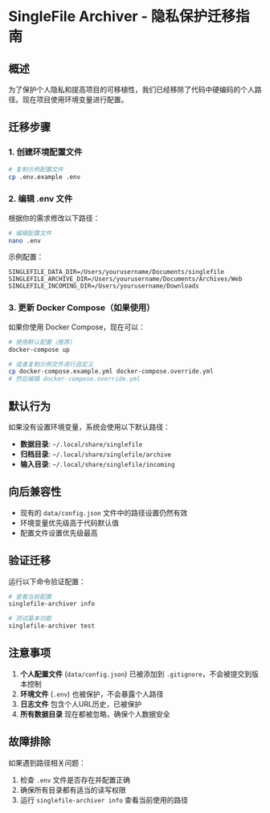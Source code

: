 # SingleFile Archiver - 隐私保护迁移指南

## 概述

为了保护个人隐私和提高项目的可移植性，我们已经移除了代码中硬编码的个人路径。现在项目使用环境变量进行配置。

## 迁移步骤

### 1. 创建环境配置文件

```bash
# 复制示例配置文件
cp .env.example .env
```

### 2. 编辑 .env 文件

根据你的需求修改以下路径：

```bash
# 编辑配置文件
nano .env
```

示例配置：
```env
SINGLEFILE_DATA_DIR=/Users/yourusername/Documents/singlefile
SINGLEFILE_ARCHIVE_DIR=/Users/yourusername/Documents/Archives/Web
SINGLEFILE_INCOMING_DIR=/Users/yourusername/Downloads
```

### 3. 更新 Docker Compose（如果使用）

如果你使用 Docker Compose，现在可以：

```bash
# 使用默认配置（推荐）
docker-compose up

# 或者复制示例文件进行自定义
cp docker-compose.example.yml docker-compose.override.yml
# 然后编辑 docker-compose.override.yml
```

## 默认行为

如果没有设置环境变量，系统会使用以下默认路径：

- **数据目录**: `~/.local/share/singlefile`
- **归档目录**: `~/.local/share/singlefile/archive`
- **输入目录**: `~/.local/share/singlefile/incoming`

## 向后兼容性

- 现有的 `data/config.json` 文件中的路径设置仍然有效
- 环境变量优先级高于代码默认值
- 配置文件设置优先级最高

## 验证迁移

运行以下命令验证配置：

```bash
# 查看当前配置
singlefile-archiver info

# 测试基本功能
singlefile-archiver test
```

## 注意事项

1. **个人配置文件** (`data/config.json`) 已被添加到 `.gitignore`，不会被提交到版本控制
2. **环境文件** (`.env`) 也被保护，不会暴露个人路径
3. **日志文件** 包含个人URL历史，已被保护
4. **所有数据目录** 现在都被忽略，确保个人数据安全

## 故障排除

如果遇到路径相关问题：

1. 检查 `.env` 文件是否存在并配置正确
2. 确保所有目录都有适当的读写权限
3. 运行 `singlefile-archiver info` 查看当前使用的路径